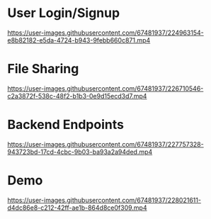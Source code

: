 # User Login/Signup



https://user-images.githubusercontent.com/67481937/224963154-e8b82182-e5da-4724-b943-9febb660c871.mp4

# File Sharing





https://user-images.githubusercontent.com/67481937/226710546-c2a3872f-538c-48f2-b1b3-0e9d15ecd3d7.mp4

# Backend Endpoints




https://user-images.githubusercontent.com/67481937/227757328-943723bd-17cd-4cbc-9b03-ba93a2a94ded.mp4

# Demo





https://user-images.githubusercontent.com/67481937/228021611-d4dc86e8-c212-42ff-ae1b-864d8ce0f309.mp4

